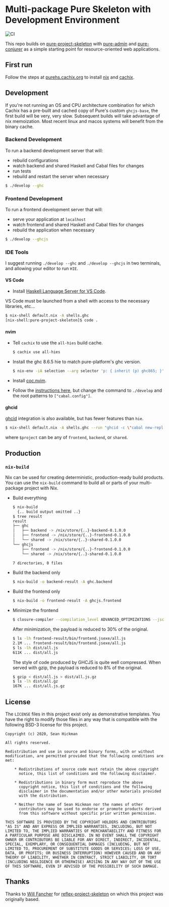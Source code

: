 # Multi-package Pure Skeleton with Development Environment

![CI](https://github.com/grumply/pure-project-skeleton/workflows/CI/badge.svg)

This repo builds on [pure-project-skeleton](https://github.com/grumply/pure-project-skeleton) with [pure-admin](https://github.com/grumply/pure-admin) and [pure-conjurer](https://github.com/grumply/pure-conjurer) as a simple starting point for resource-oriented web applications.

## First run

Follow the steps at [purehs.cachix.org](https://purehs.cachix.org) to install [nix](https://nixos.org/nix/) and [cachix](https://cachix.org).

## Development

If you're not running an OS and CPU architecture combination for which Cachix has a pre-built and cached copy of Pure's custom `ghcjs-base`, the first build will be very, very slow. Subsequent builds will take advantage of nix memoization. Most recent linux and macos systems will benefit from the binary cache.

### Backend Development

To run a backend development server that will:

- rebuild configurations
- watch backend and shared Haskell and Cabal files for changes
- run tests
- rebuild and restart the server when necessary

```bash
$ ./develop --ghc
```

### Frontend Development

To run a frontend development server that will:

- serve your application at `localhost`
- watch frontend and shared Haskell and Cabal files for changes
- rebuild the application when necessary

```bash
$ ./develop --ghcjs
```

### IDE Tools

I suggest running `./develop --ghc` and `./develop --ghcjs` in two terminals, and allowing your editor to run `HIE`.

#### VS Code

* Install [Haskell Language Server for VS Code](https://marketplace.visualstudio.com/items?itemName=alanz.vscode-hie-server).

VS Code must be launched from a shell with access to the necessary libraries, etc...

```bash
$ nix-shell default.nix -A shells.ghc
[nix-shell:pure-project-skeleton]$ code .
```

#### nvim

* Tell `cachix` to use the `all-hies` build cache.
  ```bash
  $ cachix use all-hies
  ```

* Install the ghc 8.6.5 hie to match pure-platform's ghc version.
  ```bash
  $ nix-env -iA selection --arg selector 'p: { inherit (p) ghc865; }' -f https://github.com/infinisil/all-hies/tarball/master
  ```

* Install [coc.nvim](https://github.com/neoclide/coc.nvim).

* Follow the [instructions here](https://github.com/neoclide/coc.nvim/wiki/Language-servers#haskell), but change the command to `./develop` and the root patterns to `["cabal.config"]`.

#### ghcid

[ghcid](https://github.com/ndmitchell/ghcid) integration is also available, but has fewer features than `hie`.

```bash
$ nix-shell default.nix -A shells.ghc --run "ghcid -c \"cabal new-repl $project\""
```

where `$project` can be any of `frontend`, `backend`, or `shared`.

## Production

### `nix-build`

Nix can be used for creating deterministic, production-ready build products. You can use the `nix-build` command to build all or parts of your multi-package project with Nix.

- Build everything

  ```bash
  $ nix-build
    {.. build output omitted ..}
  $ tree result
  result
  ├── ghc
  │   ├── backend -> /nix/store/{..}-backend-0.1.0.0
  │   ├── frontend -> /nix/store/{..}-frontend-0.1.0.0
  │   └── shared -> /nix/store/{..}-shared-0.1.0.0
  └── ghcjs
      ├── frontend -> /nix/store/{..}-frontend-0.1.0.0
      └── shared -> /nix/store/{..}-shared-0.1.0.0

  7 directories, 0 files
  ```

- Build the backend only

  ```bash
  $ nix-build -o backend-result -A ghc.backend
  ```

- Build the frontend only

  ```bash
  $ nix-build -o frontend-result -A ghcjs.frontend
  ```
- Minimize the frontend

  ```bash
  $ closure-compiler --compilation_level ADVANCED_OPTIMIZATIONS --jscomp_off="*" --js frontend-result/bin/frontend.jsexe/all.js --js_output_file dist/all.js
  ```
  
  After minimization, the payload is reduced to 30% of the original.

  ```bash
  $ ls -lh frontend-result/bin/frontend.jsexe/all.js
  2.1M ... frontend-result/bin/frontend.jsexe/all.js
  $ ls -lh dist/all.js
  611K ... dist/all.js
  ```

  The style of code produced by GHCJS is quite well compressed. When served with gzip, the payload is reduced to 8% of the original.

  ```bash 
  $ gzip < dist/all.js > dist/all.js.gz
  $ ls -lh dist/all.gz
  167K ... dist/all.js.gz
  ```

## License

The `LICENSE` files in this project exist only as demonstrative templates. You have the right to modify those files in any way that is compatible with the following BSD-3 license for this project.

```LICENSE
Copyright (c) 2020, Sean Hickman

All rights reserved.

Redistribution and use in source and binary forms, with or without
modification, are permitted provided that the following conditions are met:

    * Redistributions of source code must retain the above copyright
      notice, this list of conditions and the following disclaimer.

    * Redistributions in binary form must reproduce the above
      copyright notice, this list of conditions and the following
      disclaimer in the documentation and/or other materials provided
      with the distribution.

    * Neither the name of Sean Hickman nor the names of other
      contributors may be used to endorse or promote products derived
      from this software without specific prior written permission.

THIS SOFTWARE IS PROVIDED BY THE COPYRIGHT HOLDERS AND CONTRIBUTORS
"AS IS" AND ANY EXPRESS OR IMPLIED WARRANTIES, INCLUDING, BUT NOT
LIMITED TO, THE IMPLIED WARRANTIES OF MERCHANTABILITY AND FITNESS FOR
A PARTICULAR PURPOSE ARE DISCLAIMED. IN NO EVENT SHALL THE COPYRIGHT
OWNER OR CONTRIBUTORS BE LIABLE FOR ANY DIRECT, INDIRECT, INCIDENTAL,
SPECIAL, EXEMPLARY, OR CONSEQUENTIAL DAMAGES (INCLUDING, BUT NOT
LIMITED TO, PROCUREMENT OF SUBSTITUTE GOODS OR SERVICES; LOSS OF USE,
DATA, OR PROFITS; OR BUSINESS INTERRUPTION) HOWEVER CAUSED AND ON ANY
THEORY OF LIABILITY, WHETHER IN CONTRACT, STRICT LIABILITY, OR TORT
(INCLUDING NEGLIGENCE OR OTHERWISE) ARISING IN ANY WAY OUT OF THE USE
OF THIS SOFTWARE, EVEN IF ADVISED OF THE POSSIBILITY OF SUCH DAMAGE.
```

## Thanks

Thanks to [Will Fancher](https://github.com/elvishjerricco) for [reflex-project-skeleton](https://github.com/elvishjerricco/reflex-project-skeleton) on which this project was originally based.

